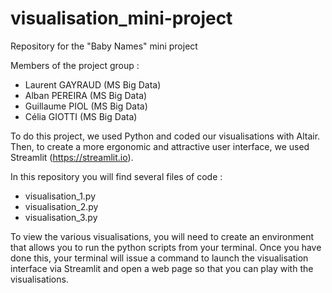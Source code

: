 # visualisation_mini-project
Repository for the "Baby Names" mini project

Members of the project group : 
- Laurent GAYRAUD (MS Big Data)
- Alban PEREIRA (MS Big Data)
- Guillaume PIOL (MS Big Data)
- Célia GIOTTI (MS Big Data)

To do this project, we used Python and coded our visualisations with Altair. Then, to create a more ergonomic and attractive user interface, we used Streamlit (https://streamlit.io). 

In this repository you will find several files of code : 
- visualisation_1.py
- visualisation_2.py
- visualisation_3.py

To view the various visualisations, you will need to create an environment that allows you to run the python scripts from your terminal. Once you have done this, your terminal will issue a command to launch the visualisation interface via Streamlit and open a web page so that you can play with the visualisations.
